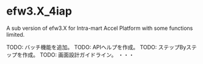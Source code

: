 # efw3.X_4iap
A sub version of efw3.X for Intra-mart Accel Platform with some functions limited.

TODO: バッチ機能を追加。
TODO: APIヘルプを作成。
TODO: ステップByステップを作成。
TODO: 画面設計ガイドライン。
・・・
